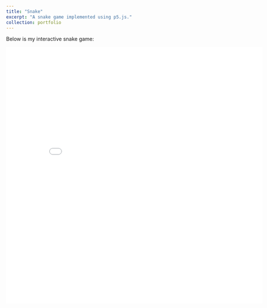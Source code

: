```yaml
---
title: "Snake"
excerpt: "A snake game implemented using p5.js."
collection: portfolio
---
```


Below is my interactive snake game:

<iframe src="/snake/snake.html" width="700" height="700" style="border: none;"></iframe>
